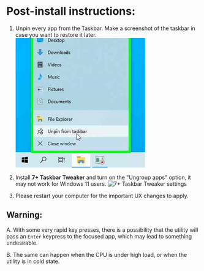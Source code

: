 # Post-install instructions:

1. Unpin every app from the Taskbar. Make a screenshot of the taskbar in case you want to restore it later.
![Unpin from taskbar](/docs/_assets/01_Taskbar.png?raw=true "Unpin from taskbar")

2. Install **7+ Taskbar Tweaker** and turn on the "Ungroup apps" option, it may not work for Windows 11 users.
![7+ Taskbar Tweaker settings](/../assets/readme/7tt.png?raw=true "7+ Taskbar Tweaker settings")

3. Please restart your computer for the important UX changes to apply.

## Warning:
A. With some very rapid key presses, there is a possibility that the utility will pass an `Enter` keypress to the focused app, which may lead to something undesirable.

B. The same can happen when the CPU is under high load, or when the utility is in cold state.